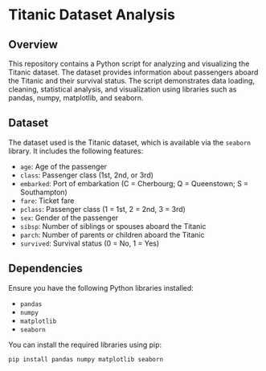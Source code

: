 # Titanic Dataset Analysis

## Overview

This repository contains a Python script for analyzing and visualizing the Titanic dataset. The dataset provides information about passengers aboard the Titanic and their survival status. The script demonstrates data loading, cleaning, statistical analysis, and visualization using libraries such as pandas, numpy, matplotlib, and seaborn.

## Dataset

The dataset used is the Titanic dataset, which is available via the `seaborn` library. It includes the following features:

- `age`: Age of the passenger
- `class`: Passenger class (1st, 2nd, or 3rd)
- `embarked`: Port of embarkation (C = Cherbourg; Q = Queenstown; S = Southampton)
- `fare`: Ticket fare
- `pclass`: Passenger class (1 = 1st, 2 = 2nd, 3 = 3rd)
- `sex`: Gender of the passenger
- `sibsp`: Number of siblings or spouses aboard the Titanic
- `parch`: Number of parents or children aboard the Titanic
- `survived`: Survival status (0 = No, 1 = Yes)

## Dependencies

Ensure you have the following Python libraries installed:

- `pandas`
- `numpy`
- `matplotlib`
- `seaborn`

You can install the required libraries using pip:

```bash
pip install pandas numpy matplotlib seaborn
